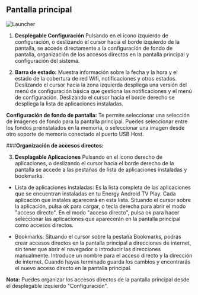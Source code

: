 ## Pantalla principal

![Launcher](http://static.energysistem.com/images/manuals/42162/54e369a38d4cd.jpg)

1. **Desplegable Configuración** Pulsando en el icono izquierdo de configuración, o deslizando el cursor hacia el borde izquierdo de la pantalla, se accede directamente a la configuración de fondo de pantalla, organización de los accesos directos en la pantalla principal y configuración del sistema.

2. **Barra de estado:** Muestra información sobre la fecha y la hora y el estado de la cobertura de red Wifi, notificaciones y otros estados. Deslizando el cursor hacia la zona izquierda despliega una versión del menú de configuración básica que gestiona las notificaciones y el menú de configuración. Deslizando el cursor hacia el borde derecho se despliega la lista de aplicaciones instaladas.

**Configuración de fondo de pantalla:** Te permite seleccionar una selección de imágenes de fondo para la pantalla principal. Puedes seleccionar entre los fondos preinstalados en la memoria, o seleccionar una imagen desde otro soporte de memoria conectado al puerto USB Host.

###**Organización de accesos directos:** 

3. **Desplagable Aplicaciones** Pulsando en el icono derecho de aplicaciones, o deslizando el cursor hacia el borde derecho de la pantalla se accede a las pestañas de lista de aplicaciones instaladas y bookmarks. 

* Lista de aplicaciones instaladas: Es la lista completa de las aplicaciones que se encuentran instaladas en tu Energy Android TV Play. Cada aplicación que instales aparecerá en esta lista. Situando el cursor sobre la aplicación, pulsa ok para cargar, o tecla derecha para abrir el modo "acceso directo". En el modo "acceso directo", pulsa ok para hacer seleccionar las aplicaciones que aparecerán en la pantalla principal como accesos directos.

* Bookmarks: Situando el cursor sobre la pestaña Bookmarks, podrás crear accesos directos en la pantalla principal a direcciones de internet, sin tener que abrir el navegador o introducir las direcciones manualmente. Introduce un nombre para el acceso directo y la dirección de internet. Cuando hayas terminado guarda los cambios y encontrarás el nuevo acceso directo en la pantalla principal.

**Nota:** Puedes organizar los accesos directos de la pantalla principal desde el desplegable izquierdo "Configuración".

